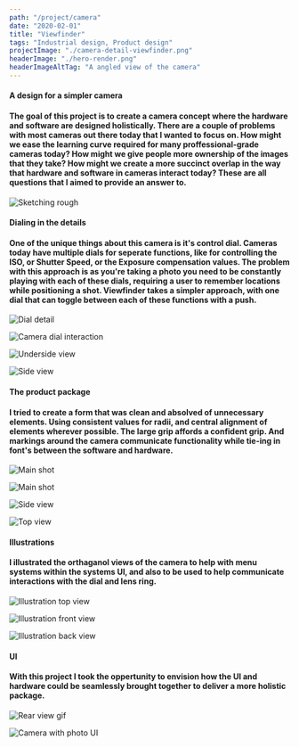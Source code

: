 ```yaml
---
path: "/project/camera"
date: "2020-02-01"
title: "Viewfinder"
tags: "Industrial design, Product design"
projectImage: "./camera-detail-viewfinder.png"
headerImage: "./hero-render.png"
headerImageAltTag: "A angled view of the camera"
---
```


<div class="project-sub-head">
    <h4 class="project-sub-title">
        A design for a simpler camera
    </h4>
    <h4 class="project-description">
        The goal of this project is to create a camera concept where the hardware and software are designed holistically. There are a couple of problems with most cameras out there today that I wanted to focus on. How might we ease the learning curve required for many proffessional-grade cameras today? How might we give people more ownership of the images that they take? How might we create a more succinct overlap in the way that hardware and software in cameras interact today? These are all questions that I aimed to provide an answer to.
    </h4>
</div>


![Sketching rough](./camera-sketch.png)

<div class="project-sub-head">
    <h4 class="project-sub-title">
        Dialing in the details
    </h4>
    <h4 class="project-description">
        One of the unique things about this camera is it's control dial. Cameras today have multiple dials for seperate functions, like for controlling the ISO, or Shutter Speed, or the Exposure compensation values. The problem with this approach is as you're taking a photo you need to be constantly playing with each of these dials, requiring a user to remember locations while positioning a shot. Viewfinder takes a simpler approach, with one dial that can toggle between each of these functions with a push.
    </h4>
</div>

![Dial detail](./camera-detail-dial.png)

![Camera dial interaction](./camera-dial-interaction.gif)

![Underside view](./camera-detail-underside.png)

![Side view](./camera-floating-top-left.png)

<div class="project-sub-head">
    <h4 class="project-sub-title">
        The product package
    </h4>
    <h4 class="project-description">
        I tried to create a form that was clean and absolved of unnecessary elements. Using consistent values for radii, and central alignment of elements wherever possible. The large grip affords a confident grip. And markings around the camera communicate functionality while tie-ing in font's between the software and hardware. 
    </h4>
</div>

![Main shot](./camera-front-view-cap.png)

![Main shot](./camera-front-view.png)

![Side view](./camera-side-view.png)

![Top view](./camera-top-view.png)

<div class="project-sub-head">
    <h4 class="project-sub-title">
        Illustrations
    </h4>
    <h4 class="project-description">
        I illustrated the orthaganol views of the camera to help with menu systems within the systems UI, and also to be used to help communicate interactions with the dial and lens ring.
    </h4>
</div>

![Illustration top view](./camera-illustr-top.png)

![Illustration front view](./camera-illustr-front.png)

![Illustration back view](./camera-illustr-back.png)

<div class="project-sub-head">
    <h4 class="project-sub-title">
        UI
    </h4>
    <h4 class="project-description">
        With this project I took the oppertunity to envision how the UI and hardware could be seamlessly brought together to deliver a more holistic package.
    </h4>
</div>

![Rear view gif](./rear-view.png)

![Camera with photo UI](./render-ui.png)

<!-- ![Illustration back view](./camera-with-lens-cap.png) -->

